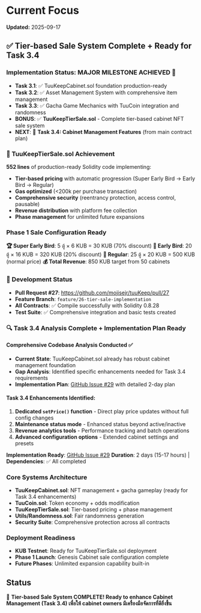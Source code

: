 # Current Focus

**Updated:** 2025-09-17

## ✅ Tier-based Sale System Complete + Ready for Task 3.4

### Implementation Status: MAJOR MILESTONE ACHIEVED 🎯
- **Task 3.1**: ✅ TuuKeepCabinet.sol foundation production-ready
- **Task 3.2**: ✅ Asset Management System with comprehensive item management
- **Task 3.3**: ✅ Gacha Game Mechanics with TuuCoin integration and randomness
- **BONUS**: ✅ **TuuKeepTierSale.sol** - Complete tier-based cabinet NFT sale system
- **NEXT**: 🔄 **Task 3.4: Cabinet Management Features** (from main contract plan)

### 🚀 TuuKeepTierSale.sol Achievement
**552 lines** of production-ready Solidity code implementing:
- **Tier-based pricing** with automatic progression (Super Early Bird → Early Bird → Regular)
- **Gas optimized** (<200k per purchase transaction)
- **Comprehensive security** (reentrancy protection, access control, pausable)
- **Revenue distribution** with platform fee collection
- **Phase management** for unlimited future expansions

### Phase 1 Sale Configuration Ready
**🏆 Super Early Bird**: 5 ตู้ × 6 KUB = 30 KUB (70% discount)
**🎯 Early Bird**: 20 ตู้ × 16 KUB = 320 KUB (20% discount)
**📅 Regular**: 25 ตู้ × 20 KUB = 500 KUB (normal price)
**💰 Total Revenue**: 850 KUB target from 50 cabinets

### 🔄 Development Status
- **Pull Request #27**: https://github.com/mojisejr/tuuKeep/pull/27
- **Feature Branch**: `feature/26-tier-sale-implementation`
- **All Contracts**: ✅ Compile successfully with Solidity 0.8.28
- **Test Suite**: ✅ Comprehensive integration and basic tests created

### 🔍 **Task 3.4 Analysis Complete + Implementation Plan Ready**

#### **Comprehensive Codebase Analysis Conducted** ✅
- **Current State**: TuuKeepCabinet.sol already has robust cabinet management foundation
- **Gap Analysis**: Identified specific enhancements needed for Task 3.4 requirements
- **Implementation Plan**: [GitHub Issue #29](https://github.com/mojisejr/tuuKeep/issues/29) with detailed 2-day plan

#### **Task 3.4 Enhancements Identified**:
1. **Dedicated `setPrice()` function** - Direct play price updates without full config changes
2. **Maintenance status mode** - Enhanced status beyond active/inactive
3. **Revenue analytics tools** - Performance tracking and batch operations
4. **Advanced configuration options** - Extended cabinet settings and presets

**Implementation Ready**: [GitHub Issue #29](https://github.com/mojisejr/tuuKeep/issues/29)
**Duration**: 2 days (15-17 hours) | **Dependencies**: ✅ All completed

### Core Systems Architecture
- **TuuKeepCabinet.sol**: NFT management + gacha gameplay (ready for Task 3.4 enhancements)
- **TuuCoin.sol**: Token economy + odds modification
- **TuuKeepTierSale.sol**: Tier-based pricing + phase management
- **Utils/Randomness.sol**: Fair randomness generation
- **Security Suite**: Comprehensive protection across all contracts

### Deployment Readiness
- **KUB Testnet**: Ready for TuuKeepTierSale.sol deployment
- **Phase 1 Launch**: Genesis Cabinet sale configuration complete
- **Future Phases**: Unlimited expansion capability built-in

## Status
🎯 **Tier-based Sale System COMPLETE! Ready to enhance Cabinet Management (Task 3.4) เพื่อให้ cabinet owners มีเครื่องมือจัดการที่ดียิ่งขึ้น**
